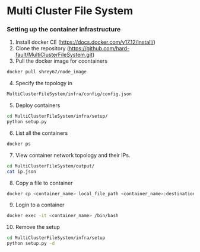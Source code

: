 # Multi Cluster File System

### Setting up the container infrastructure

1. Install docker CE (https://docs.docker.com/v17.12/install/)
2. Clone the repository (https://github.com/hard-fault/MultiClusterFileSystem.git)
3. Pull the docker image for coontainers 
```sh
docker pull shrey67/node_image
```
4. Specify the topology in 
```sh
MultiClusterFileSystem/infra/config/config.json
```
5. Deploy containers
```sh
cd MultiClusterFileSystem/infra/setup/
python setup.py
```
6. List all the containers
```sh
docker ps
```
7. View container network topology and their IPs.
```sh
cd MultiClusterFileSystem/output/
cat ip.json
```
8. Copy a file to container
```sh
docker cp <container_name> local_file_path <container_name>:destination_path
```
9. Login to a container
```sh
docker exec -it <container_name> /bin/bash
```
10. Remove the setup
```sh
cd MultiClusterFileSystem/infra/setup
python setup.py -d
```
